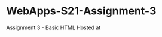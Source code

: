 # WebApps-S21-Assignment-3
Assignment 3 - Basic HTML
Hosted at 
<a href = "https://44-563-web-apps-s21.github.io/webapps-s21-assignment-3-Saisumithra/.">